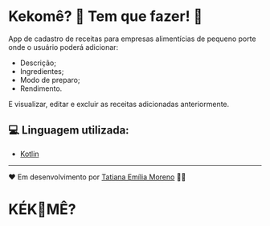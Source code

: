 # Kekomê? 🍰 Tem que fazer! 🥣

App de cadastro de receitas para empresas alimentícias de pequeno porte onde o usuário poderá adicionar:
- Descrição;
- Ingredientes;
- Modo de preparo;
- Rendimento.

E visualizar, editar e excluir as receitas adicionadas anteriormente.

## 💻 Linguagem utilizada:
- [Kotlin](https://kotlinlang.org/)

---
♥ Em desenvolvimento por [Tatiana Emília Moreno](https://www.linkedin.com/in/tatmorenno/) 👩‍💻
# KÉK🥘MÊ?

